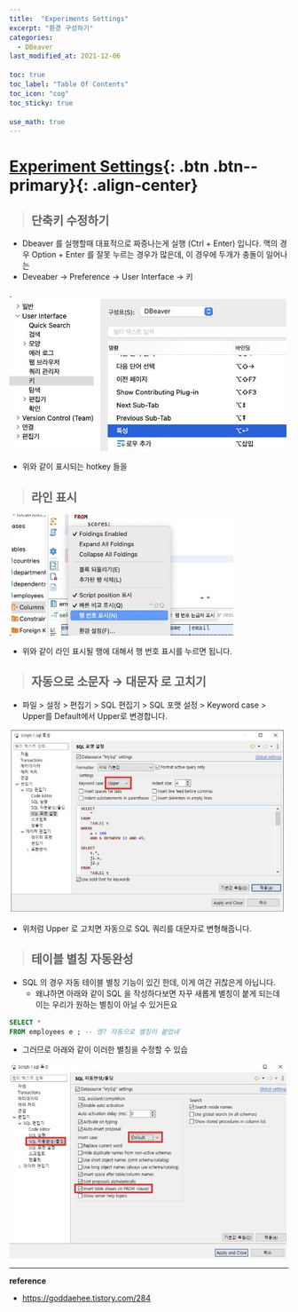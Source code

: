 ```yaml
---
title:  "Experiments Settings"
excerpt: "환경 구성하기"
categories:
  - DBeaver
last_modified_at: 2021-12-06

toc: true
toc_label: "Table Of Contents"
toc_icon: "cog"
toc_sticky: true

use_math: true
---
```


# [Experiment Settings](#link){: .btn .btn--primary}{: .align-center}

> ## 단축키 수정하기

- Dbeaver 를 실행할때 대표적으로 짜증나는게 실행 (Ctrl + Enter) 입니다. 맥의 경우 Option + Enter 를 잘못 누르는 경우가 많은데, 이 경우에 두개가 충돌이 일어나는 
- Deveaber $\to$ Preference $\to$ User Interface $\to$ 키

.![jpg](/assets/images/Program/42_1.jpg)

- 위와 같이 표시되는 hotkey 들을 

> ## 라인 표시

.![jpg](/assets/images/Program/42_2.jpg)

- 위와 같이 라인 표시될 행에 대해서 행 번호 표시를 누르면 됩니다.

> ## 자동으로 소문자 $\to$ 대문자 로 고치기

- 파일 > 설정 > 편집기 > SQL 편집기 > SQL 포맷 설정 > Keyword case > Upper를 Default에서 Upper로 변경합니다.

![jpg](/assets/images/Program/42_3.jpg)

- 위처럼 Upper 로 고치면 자동으로 SQL 쿼리를 대문자로 변형해줍니다.

> ## 테이블 별칭 자동완성

- SQL 의 경우 자동 테이블 별칭 기능이 있긴 한데, 이게 여간 귀찮은게 아닙니다. 
  - 왜냐하면 아래와 같이 SQL 을 작성하다보면 자꾸 새롭게 별칭이 붙게 되는데 이는 우리가 원하는 별칭이 아닐 수 있거든요

```sql
SELECT *
FROM employees e ; -- 엥? 자동으로 별칭이 붙었네
```

- 그러므로 아래와 같이 이러한 별칭을 수정할 수 있습

![jpg](/assets/images/Program/42_4.jpg)

---

**reference**

- <https://goddaehee.tistory.com/284>





